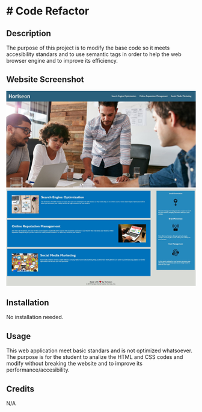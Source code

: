 # # Code Refactor 


## Description

The purpose of this project is to modify the base code so it meets accesibility standars and to use semantic tags in order to help the web browser engine and to improve its efficiency. 

## Website Screenshot

<img src="./assets/images/Homework-screenshot-1.jpg">
<img src="./assets/images/Homework-screenshot-2.jpg">

## Installation
 
No installation needed. 

## Usage 

This web application meet basic standars and is not optimized whatsoever. The purpose is for the student to analize the HTML and CSS codes and modify without breaking the website and to improve its performance/accesibility. 

## Credits

N/A
